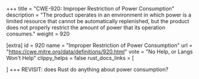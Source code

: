 +++
title = "CWE-920: Improper Restriction of Power Consumption"
description	= "The product operates in an environment in which power is a limited resource that cannot be automatically replenished, but the product does not properly restrict the amount of power that its operation consumes."
weight = 920

[extra]
id = 920
name = "Improper Restriction of Power Consumption"
url = "https://cwe.mitre.org/data/definitions/920.html"
vote = "No Help, or Langs Won't Help"
clippy_helps = false
rust_docs_links = [
	
]
+++
REVISIT: does Rust do anything about power consumption?
